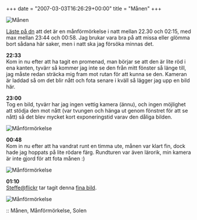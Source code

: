 +++
date = "2007-03-03T16:26:29+00:00"
title = "Månen"
+++

<img id="image332" src="/images/2007/03/manen.png" alt="Månen" />

[Läste på dn][1] att det är en månförmörkelse i natt mellan 22.30 och 02:15, med max mellan 23:44 och 00:58. Jag brukar vara bra på att missa eller glömma bort sådana här saker, men i natt ska jag försöka minnas det.

**22:33**  
Kom in nu efter att ha tagit en promenad, man börjar se att den är lite röd i ena kanten, tyvärr så kommer jag inte se den från mitt fönster så länge till, jag måste redan sträcka mig fram mot rutan för att kunna se den. Kameran är laddad så om det blir nått och fota senare i kväll så lägger jag upp en bild här.

**23:00**  
Tog en bild, tyvärr har jag ingen vettig kamera (ännu), och ingen möjlighet att stödja den mot nått (var tvungen och hänga ut genom fönstret för att se nått) så det blev mycket kort exponeringstid varav den dåliga bilden.

<img id="image334" src="/images/2007/03/manen_2300.jpg" alt="Månförmörkelse" />

**00:48**  
Kom in nu efter att ha vandrat runt en timma ute, månen var klart fin, dock hade jag hoppats på lite rödare färg. Rundturen var även lärorik, min kamera är inte gjord för att fota månen :) 

<img id="image335" src="/images/2007/03/manen_2350.jpg" alt="Månförmörkelse" />

**01:10**  
[Steffe@flickr][2] tar tagit denna [fina bild][3].

<img id="image336" src="/images/2007/03/flickr_steffe.jpg" alt="Månförmörkelse" />

:: Månen, Månförmörkelse, Solen

<small></small>

 [1]: http://www.dn.se/DNet/jsp/polopoly.jsp?d=554&#038;a=624292
 [2]: http://www.flickr.com/photos/steffe/
 [3]: http://www.flickr.com/photos/steffe/409221128/
